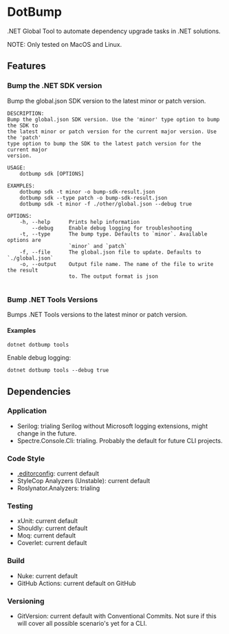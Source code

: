 # DotBump

.NET Global Tool to automate dependency upgrade tasks in .NET solutions.

NOTE: Only tested on MacOS and Linux.

## Features

### Bump the .NET SDK version

Bump the global.json SDK version to the latest minor or patch version.

```text
DESCRIPTION:
Bump the global.json SDK version. Use the 'minor' type option to bump the SDK to
the latest minor or patch version for the current major version. Use the 'patch'
type option to bump the SDK to the latest patch version for the current major 
version. 

USAGE:
    dotbump sdk [OPTIONS]

EXAMPLES:
    dotbump sdk -t minor -o bump-sdk-result.json
    dotbump sdk --type patch -o bump-sdk-result.json
    dotbump sdk -t minor -f ./other/global.json --debug true

OPTIONS:
    -h, --help      Prints help information                                     
        --debug     Enable debug logging for troubleshooting                    
    -t, --type      The bump type. Defaults to `minor`. Available options are   
                    `minor` and `patch`                                         
    -f, --file      The global.json file to update. Defaults to `./global.json` 
    -o, --output    Output file name. The name of the file to write the result  
                    to. The output format is json                               


```

### Bump .NET Tools Versions

Bumps .NET Tools versions to the latest minor or patch version.

#### Examples

```shell
dotnet dotbump tools
```

Enable debug logging:

````shell
dotnet dotbump tools --debug true
````

## Dependencies

### Application

* Serilog: trialing Serilog without Microsoft logging extensions, might change in the future.
* Spectre.Console.Cli: trialing. Probably the default for future CLI projects.

### Code Style

* [.editorconfig](.editorconfig): current default
* StyleCop Analyzers (Unstable): current default
* Roslynator.Analyzers: trialing

### Testing

* xUnit: current default
* Shouldly: current default
* Moq: current default
* Coverlet: current default

### Build

* Nuke: current default
* GitHub Actions: current default on GitHub

### Versioning

* GitVersion: current default with Conventional Commits. Not sure if this will cover all possible scenario's yet for a CLI.